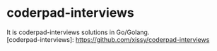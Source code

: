# coderpad-interviews
It is coderpad-interviews solutions in Go/Golang. <br />
[coderpad-interviews]: https://github.com/xissy/coderpad-interviews <br />
